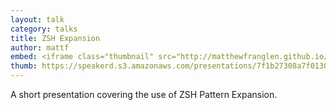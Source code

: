 ```yaml
---
layout: talk
category: talks
title: ZSH Expansion
author: mattf
embed: <iframe class="thumbnail" src="http://matthewfranglen.github.io/zshexpn/"></iframe><a class="btn" href="http://matthewfranglen.github.io/zshexpn">View fullscreen</a>
thumb: https://speakerd.s3.amazonaws.com/presentations/7f1b27308a7f0130968222000a1c84b1/thumb_slide_0.jpg
---
```


A short presentation covering the use of ZSH Pattern Expansion.
